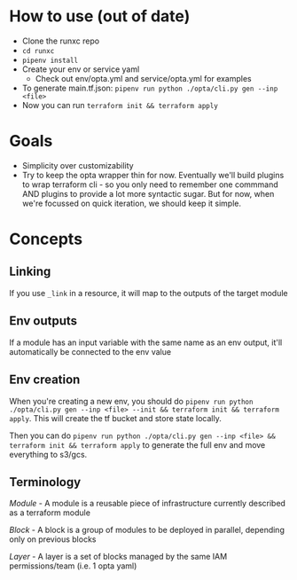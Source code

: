 How to use (out of date)
==========
- Clone the runxc repo
- `cd runxc`
- `pipenv install`
- Create your env or service yaml
    - Check out env/opta.yml and service/opta.yml for examples
- To generate main.tf.json: `pipenv run python ./opta/cli.py gen --inp <file>`
- Now you can run `terraform init && terraform apply`

Goals
=====
- Simplicity over customizability
- Try to keep the opta wrapper thin for now. Eventually we'll build plugins to
    wrap terraform cli - so you only need to remember one commmand AND plugins
    to provide a lot more syntactic sugar. But for now, when we're focussed on
    quick iteration, we should keep it simple.

Concepts
========

Linking
-------
If you use `_link` in a resource, it will map to the outputs of the target
module

Env outputs
-----------
If a module has an input variable with the same name as an env output, it'll
  automatically be connected to the env value

Env creation
------------
When you're creating a new env, you should do `pipenv run python ./opta/cli.py
  gen --inp <file> --init && terraform init && terraform apply`. This will 
  create the tf bucket and store state locally.

Then you can do `pipenv run python ./opta/cli.py gen --inp <file> && terraform
init && terraform apply` to generate the full env and move everything to s3/gcs.

Terminology
-----------
*Module* - A module is a reusable piece of infrastructure currently described as a terraform module

*Block* - A block is a group of modules to be deployed in parallel, depending only on previous blocks

*Layer* - A layer is a set of blocks managed by the same IAM permissions/team (i.e. 1 opta yaml)